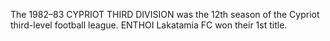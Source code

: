 The 1982–83 CYPRIOT THIRD DIVISION was the 12th season of the Cypriot third-level football league. ENTHOI Lakatamia FC won their 1st title.
